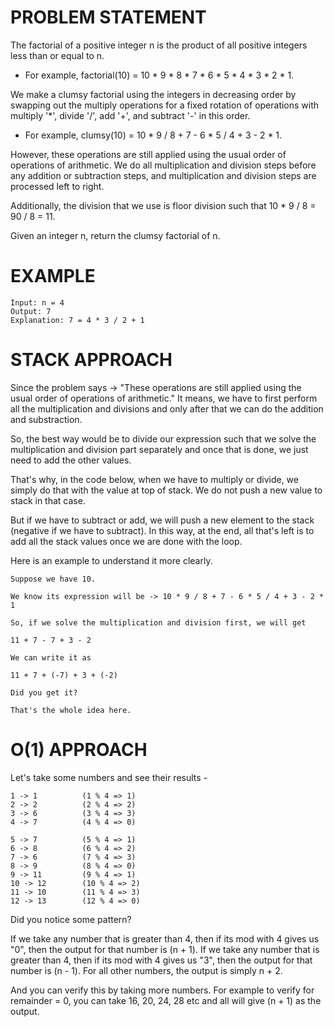 # PROBLEM STATEMENT

The factorial of a positive integer n is the product of all positive integers less than or equal to n.

 - For example, factorial(10) = 10 * 9 * 8 * 7 * 6 * 5 * 4 * 3 * 2 * 1.

We make a clumsy factorial using the integers in decreasing order by swapping out the multiply operations for a fixed rotation of operations with multiply '*', divide '/', add '+', and subtract '-' in this order.

 - For example, clumsy(10) = 10 * 9 / 8 + 7 - 6 * 5 / 4 + 3 - 2 * 1.

However, these operations are still applied using the usual order of operations of arithmetic. We do all multiplication and division steps before any addition or subtraction steps, and multiplication and division steps are processed left to right.

Additionally, the division that we use is floor division such that 10 * 9 / 8 = 90 / 8 = 11.

Given an integer n, return the clumsy factorial of n.

# EXAMPLE

    Input: n = 4
    Output: 7
    Explanation: 7 = 4 * 3 / 2 + 1

# STACK APPROACH

Since the problem says -> "These operations are still applied using the usual order of operations of arithmetic." It means, we have to first perform all the multiplication and divisions and only after that we can do the addition and substraction.

So, the best way would be to divide our expression such that we solve the multiplication and division part separately and once that is done, we just need to add the other values. 

That's why, in the code below, when we have to multiply or divide, we simply do that with the value at top of stack. We do not push a new value to stack in that case.

But if we have to subtract or add, we will push a new element to the stack (negative if we have to subtract). In this way, at the end, all that's left is to add all the stack values once we are done with the loop.

Here is an example to understand it more clearly.

	Suppose we have 10.
	
	We know its expression will be -> 10 * 9 / 8 + 7 - 6 * 5 / 4 + 3 - 2 * 1
	
	So, if we solve the multiplication and division first, we will get
	
	11 + 7 - 7 + 3 - 2
	
	We can write it as 
	
	11 + 7 + (-7) + 3 + (-2)
	
	Did you get it?
	
	That's the whole idea here. 


# O(1) APPROACH

Let's take some numbers and see their results - 

	1 -> 1          (1 % 4 => 1)
	2 -> 2          (2 % 4 => 2)
	3 -> 6          (3 % 4 => 3)
	4 -> 7          (4 % 4 => 0)

	5 -> 7          (5 % 4 => 1)
	6 -> 8          (6 % 4 => 2)
	7 -> 6          (7 % 4 => 3)
	8 -> 9          (8 % 4 => 0)
	9 -> 11         (9 % 4 => 1)
	10 -> 12        (10 % 4 => 2)
	11 -> 10        (11 % 4 => 3)
	12 -> 13        (12 % 4 => 0)

Did you notice some pattern?

If we take any number that is greater than 4, then if its mod with 4 gives us "0", then the output for that number is (n + 1).
If we take any number that is greater than 4, then if its mod with 4 gives us "3", then the output for that number is (n - 1).
For all other numbers, the output is simply n + 2.

And you can verify this by taking more numbers. For example to verify for remainder = 0, you can take 16, 20, 24, 28 etc and all will give (n + 1) as the output.

